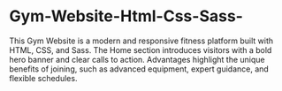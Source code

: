 # Gym-Website-Html-Css-Sass-
This Gym Website is a modern and responsive fitness platform built with HTML, CSS, and Sass. The Home section introduces visitors with a bold hero banner and clear calls to action. Advantages highlight the unique benefits of joining, such as advanced equipment, expert guidance, and flexible schedules.
